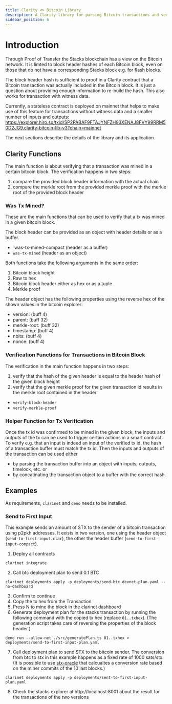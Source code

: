 ```yaml
---
title: Clarity <> Bitcoin Library
description: A Clarity library for parsing Bitcoin transactions and verifying Merkle proofs
sidebar_position: 6
---
```


# Introduction
Through Proof of Transfer the Stacks blockchain has a view on the Bitcoin network. It is limted to block header hashes of each Bitcoin block, even on those that do not have a corresponding Stacks block e.g. for flash blocks.

The block header hash is sufficient to proof in a Clarity contract that a Bitcoin transaction was actually included in the Bitcoin block. It is just a question about providing enough information to re-build the hash. This also works for transaction with witness data.

Currently, a stateless contract is deployed on mainnet that helps to make use of this feature for transactions without witness data and a smaller number of inputs and outputs: https://explorer.hiro.so/txid/SP2PABAF9FTAJYNFZH93XENAJ8FVY99RRM50D2JG9.clarity-bitcoin-lib-v3?chain=mainnet

The next sections describe the details of the library and its application.

## Clarity Functions

The main function is about verifying that a transaction was mined in a certain bitcoin block. The verification happens in two steps:
1. compare the provided block header information with the actual chain
2. compare the merkle root from the provided merkle proof with the merkle root of the provided block header

### Was Tx Mined?
These are the main functions that can be used to verify that a tx was mined in a given bitcoin block.

The block header can be provided as an object with header details or as a buffer.

* `was-tx-mined-compact (header as a buffer)
* `was-tx-mined` (header as an object)

Both functions take the following arguments in the same order:
1. Bitcoin block height
2. Raw tx hex
3. Bitcoin block header either as hex or as a tuple
4. Merkle proof

The header object has the following properties using the reverse hex of the shown values in the bitcoin explorer:
- version: (buff 4)
- parent: (buff 32)
- merkle-root: (buff 32)
- timestamp: (buff 4)
- nbits: (buff 4)
- nonce: (buff 4) 
  
### Verification Functions for Transactions in Bitcoin Block

The verification in the main function happens in two steps:
1. verify that the hash of the given header is equal to the header hash of the given block height
2. verify that the given merkle proof for the given transaction id results in the merkle root contained in the header
  
* `verify-block-header`
* `verify-merkle-proof`

### Helper Function for Tx Verification
Once the tx id was confirmed to be mined in the given block, the inputs and outputs of the tx can be used to trigger certain actions in a smart contract. To verify e.g. that an input is indeed an input of the verified tx id, the hash of a transaction buffer must match the tx id. Then the inputs and outputs of the transaction can be used either
* by parsing the transaction buffer into an object with inputs, outputs, timelock, etc. or
* by concatinating the transaction object to a buffer with the correct hash.

## Examples

As requirements, `clarinet` and `deno` needs to be installed.

### Send to First Input
This example sends an amount of STX to the sender of a bitcoin transaction using p2pkh addresses. It exists in two version, one using the header object (`send-to-first-input.clar`), the other the header buffer (`send-to-first-input-compact`).

1. Deploy all contracts 
```
clarinet integrate
```
2. Call btc deployment plan to send 0.1 BTC
```
clarinet deployments apply -p deployments/send-btc.devnet-plan.yaml --no-dashboard
```
3. Confirm to continue
4. Copy the tx hex from the Transaction
5. Press N to mine the block in the clarinet dashboard
6. Generate deployment plan for the stacks transaction by running the following command with the copied tx hex (replace `01..txhex`). (The generation script takes care of reversing the properties of the block header.)
```
deno run --allow-net ./src/generatePlan.ts 01..txhex > deployments/send-to-first-input-plan.yaml
```
7. Call deployment plan to send STX to the bitcoin sender. The conversion from btc to stx in this example happens as a fixed rate of 1000 sats/stx. (It is possible to use [stx-oracle](https://explorer.hiro.so/txid/SP2PABAF9FTAJYNFZH93XENAJ8FVY99RRM50D2JG9.stx-oracle?chain=mainnet) that calcualtes a conversion rate based on the miner commits of the 10 last blocks.)
```
clarinet deployments apply -p deployments/sent-to-first-input-plan.yaml
```
8.  Check the stacks explorer at http://localhost:8001 about the result for the transactions of the two versions
